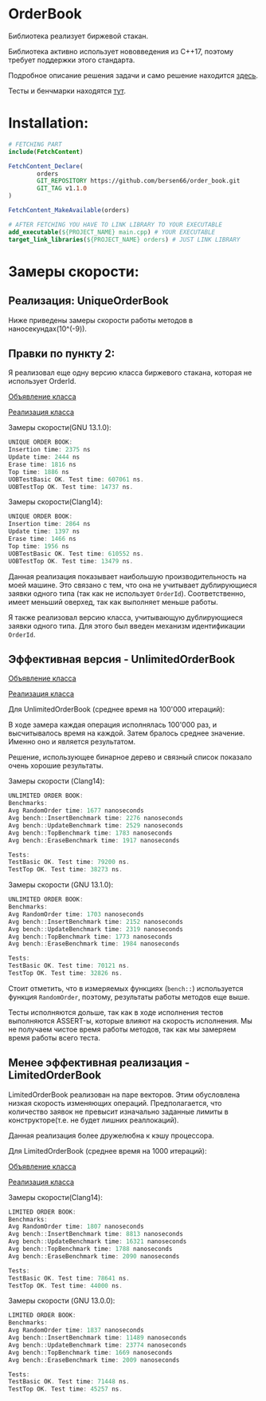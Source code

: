# OrderBook

Библиотека реализует биржевой стакан.

Библиотека активно использует нововведения из C++17, поэтому требует поддержки
этого стандарта.

Подробное описание решения задачи и само решение
находится [здесь](https://github.com/bersen66/order_book/tree/main/lib).

Тесты и бенчмарки
находятся [тут](https://github.com/bersen66/order_book/tree/main/tests).

# Installation:

```CMake
# FETCHING PART
include(FetchContent)

FetchContent_Declare(
        orders
        GIT_REPOSITORY https://github.com/bersen66/order_book.git
        GIT_TAG v1.1.0
)

FetchContent_MakeAvailable(orders)

# AFTER FETCHING YOU HAVE TO LINK LIBRARY TO YOUR EXECUTABLE
add_executable(${PROJECT_NAME} main.cpp) # YOUR EXECUTABLE
target_link_libraries(${PROJECT_NAME} orders) # JUST LINK LIBRARY
```

# Замеры скорости:

## Реализация: UniqueOrderBook

Ниже приведены замеры скорости работы методов в наносекундах(10^(-9)).

## Правки по пункту 2:

Я реализовал еще одну версию класса биржевого стакана, которая не использует
OrderId.

[Объявление класса](https://github.com/bersen66/order_book/blob/main/lib/include/orders/unique_order_book.hpp)

[Реализация класса](https://github.com/bersen66/order_book/blob/main/lib/src/unique_order_book.cpp)

Замеры скорости(GNU 13.1.0):

```c++
UNIQUE ORDER BOOK:
Insertion time: 2375 ns
Update time: 2444 ns
Erase time: 1816 ns
Top time: 1886 ns
UOBTestBasic OK. Test time: 607061 ns.
UOBTestTop OK. Test time: 14737 ns.
```

Замеры скорости(Clang14):

```c++
UNIQUE ORDER BOOK:
Insertion time: 2864 ns
Update time: 1397 ns
Erase time: 1466 ns
Top time: 1956 ns
UOBTestBasic OK. Test time: 610552 ns.
UOBTestTop OK. Test time: 13479 ns.
```

Данная реализация показывает наибольшую производительность на моей машине. Это
связано с тем, что она не учитывает дублирующиеся заявки одного типа (так как не
использует ```OrderId```). Соответственно, имеет меньший оверхед, так как
выполняет меньше работы.

Я также реализовал версию класса, учитывающую дублирующиеся заявки одного типа.
Для этого был введен механизм идентификации ```OrderId```.

## Эффективная версия - UnlimitedOrderBook


[Объявление класса](https://github.com/bersen66/order_book/blob/main/lib/include/orders/unlimited_order_book.hpp)

[Реализация класса](https://github.com/bersen66/order_book/blob/main/lib/src/unlimited_order_book.cpp)


Для UnlimitedOrderBook (среднее время на 100'000 итераций):

В ходе замера каждая операция исполнялась 100'000 раз, и высчитывалось время на
каждой. Затем бралось среднее значение. Именно оно и является результатом.

Решение, использующее бинарное дерево и связный список показало очень хорошие
результаты.

Замеры скорости (Clang14):
```c++
UNLIMITED ORDER BOOK:
Benchmarks:
Avg RandomOrder time: 1677 nanoseconds
Avg bench::InsertBenchmark time: 2276 nanoseconds
Avg bench::UpdateBenchmark time: 2529 nanoseconds
Avg bench::TopBenchmark time: 1783 nanoseconds
Avg bench::EraseBenchmark time: 1917 nanoseconds

Tests:
TestBasic OK. Test time: 79200 ns.
TestTop OK. Test time: 38273 ns.
```

Замеры скорости (GNU 13.1.0):
```c++
UNLIMITED ORDER BOOK:
Benchmarks:
Avg RandomOrder time: 1703 nanoseconds
Avg bench::InsertBenchmark time: 2152 nanoseconds
Avg bench::UpdateBenchmark time: 2319 nanoseconds
Avg bench::TopBenchmark time: 1773 nanoseconds
Avg bench::EraseBenchmark time: 1984 nanoseconds

Tests:
TestBasic OK. Test time: 70121 ns.
TestTop OK. Test time: 32826 ns.
```

Стоит отметить, что в измеряемых функциях (```bench::```)
используется функция ```RandomOrder```, поэтому, результаты работы методов еще
выше.

Тесты исполняются дольше, так как в ходе исполнения тестов выполняются ASSERT-ы,
которые влияют на скорость исполнения. Мы не получаем чистое время работы
методов, так как мы замеряем время работы
всего теста.

## Менее эффективная реализация - LimitedOrderBook

LimitedOrderBook реализован на паре векторов. Этим обусловлена низкая скорость
изменяющих операций. Предполагается, что количество заявок не превысит
изначально заданные лимиты в конструкторе(т.е. не будет лишних реаллокаций).

Данная реализация более дружелюбна к кэшу процессора.

Для LimitedOrderBook (среднее время на 1000 итераций):

[Объявление класса](https://github.com/bersen66/order_book/blob/main/lib/include/orders/limited_order_book.hpp)

[Реализация класса](https://github.com/bersen66/order_book/blob/main/lib/src/limited_order_book.cpp)

Замеры скорости(Clang14):
```c++
LIMITED ORDER BOOK:
Benchmarks:
Avg RandomOrder time: 1807 nanoseconds
Avg bench::InsertBenchmark time: 8813 nanoseconds
Avg bench::UpdateBenchmark time: 16321 nanoseconds
Avg bench::TopBenchmark time: 1788 nanoseconds
Avg bench::EraseBenchmark time: 2090 nanoseconds

Tests:
TestBasic OK. Test time: 78641 ns.
TestTop OK. Test time: 44000 ns.
```

Замеры скорости (GNU 13.0.0):

```c++
LIMITED ORDER BOOK:
Benchmarks:
Avg RandomOrder time: 1837 nanoseconds
Avg bench::InsertBenchmark time: 11489 nanoseconds
Avg bench::UpdateBenchmark time: 23774 nanoseconds
Avg bench::TopBenchmark time: 1669 nanoseconds
Avg bench::EraseBenchmark time: 2009 nanoseconds

Tests:
TestBasic OK. Test time: 71448 ns.
TestTop OK. Test time: 45257 ns.
```

